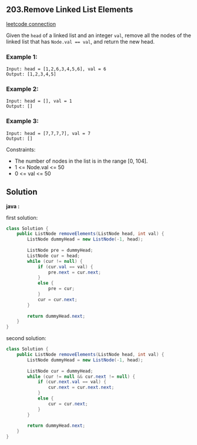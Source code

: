 ## 203.Remove Linked List Elements

[leetcode connection](https://leetcode.com/problems/remove-linked-list-elements/)

Given the `head` of a linked list and an integer `val`, remove all the nodes of the linked list that has `Node.val == val`, and return the new head.

### Example 1:
```
Input: head = [1,2,6,3,4,5,6], val = 6
Output: [1,2,3,4,5]
```

### Example 2:
```
Input: head = [], val = 1
Output: []
```

### Example 3:
```
Input: head = [7,7,7,7], val = 7
Output: []
```
Constraints:

* The number of nodes in the list is in the range [0, 104].
* 1 <= Node.val <= 50
* 0 <= val <= 50

## Solution

**java :**

first solution:
```java
class Solution {
    public ListNode removeElements(ListNode head, int val) {
        ListNode dummyHead = new ListNode(-1, head);
        
        ListNode pre = dummyHead;
        ListNode cur = head;
        while (cur != null) {
            if (cur.val == val) {
                pre.next = cur.next;
            }
            else {
                pre = cur;
            }
            cur = cur.next;
        }
        
        return dummyHead.next;
    }
}
```

second solution:
```java
class Solution {
    public ListNode removeElements(ListNode head, int val) {
        ListNode dummyHead = new ListNode(-1, head);
        
        ListNode cur = dummyHead;
        while (cur != null && cur.next != null) {
            if (cur.next.val == val) {
                cur.next = cur.next.next;
            }
            else {
                cur = cur.next;
            }
        }
        
        return dummyHead.next;
    }
}
```